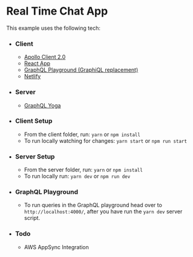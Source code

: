 # Real Time Chat App

This example uses the following tech:

- ### Client

  - [Apollo Client 2.0](https://github.com/apollographql/apollo-client)
  - [React App](https://github.com/facebookincubator/create-react-app)
  - [GraphQL Playground (GraphiQL replacement)](https://github.com/graphcool/graphql-playground)
  - [Netlify](https://www.netlify.com/)

- ### Server
  - [GraphQL Yoga](https://github.com/prisma/graphql-yoga)
- ### Client Setup

  - From the client folder, run:
    `yarn` or `npm install`
  - To run locally watching for changes:
    `yarn start` or `npm run start`

- ### Server Setup
  - From the server folder, run:
    `yarn` or `npm install`
  - To run locally run:
    `yarn dev` or `npm run dev`

* ### GraphQL Playground

  - To run queries in the GraphQL playground head over to
    `http://localhost:4000/`, after you have run the `yarn dev` server script.

* ### Todo
  - AWS AppSync Integration
